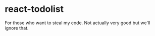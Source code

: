 # react-todolist
 For those who want to steal my code. Not actually very good but we'll ignore that.
